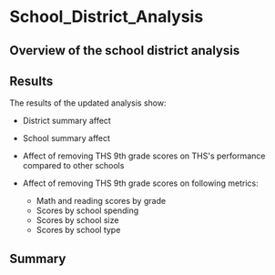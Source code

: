 # School_District_Analysis

## Overview of the school district analysis

## Results

The results of the updated analysis show:

- District summary affect

- School summary affect

- Affect of removing THS 9th grade scores on THS's performance compared to other schools

- Affect of removing THS 9th grade scores on following metrics:
  - Math and reading scores by grade
  - Scores by school spending
  - Scores by school size
  - Scores by school type

## Summary

